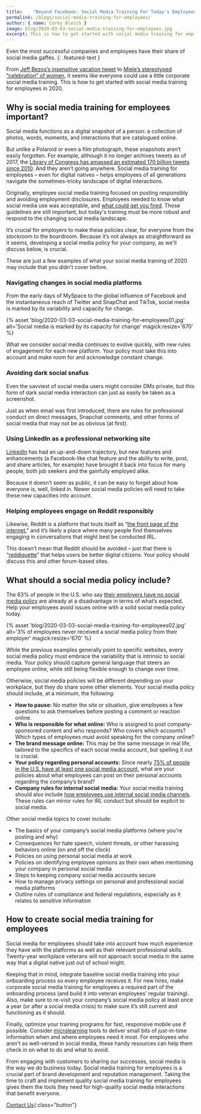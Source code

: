 ```yaml
---
title:    "Beyond Facebook: Social Media Training For Today's Employees"
permalink: /blogs/social-media-training-for-employees/
author: { name: Corey Bleich }
image: blog/2020-03-03-social-media-training-for-employees.jpg
excerpt: This is how to get started with social media training for employees in 2020, from topics to cover to training frequency.
---
```


Even the most successful companies and employees have their share of social media gaffes. 
{: .featured-text }

From [Jeff Bezos’s insensitive vacation tweet](https://www.inc.com/chris-matyszczyk/amazon-ceo-jeff-bezos-showed-off-his-exciting-vacation-on-twitter-what-happened-next-wasnt-pretty.html) to [Miele’s stereotyped “celebration” of women](https://revive.social/social-media-for-business-fails/), it seems like everyone could use a little corporate social media training. This is how to get started with social media training for employees in 2020. 

## Why is social media training for employees important? 

Social media functions as a digital snapshot of a person: a collection of photos, words, moments, and interactions that are catalogued online. 

But unlike a Polaroid or even a film photograph, these snapshots aren’t easily forgotten. For example, although it no longer archives tweets as of 2017, the [Library of Congress has amassed an estimated 170 billion tweets since 2010](https://www.npr.org/sections/thetwo-way/2017/12/26/573609499/library-of-congress-will-no-longer-archive-every-tweet). And they aren’t going anywhere. Social media training for employees – even for digital natives – helps employees of all generations navigate the sometimes-tricky landscape of digital interactions. 

Originally, employee social media training focused on posting responsibly and avoiding employment disclosures. Employees needed to know what social media use was acceptable, and [what could get you fired](https://www.themuse.com/advice/yes-you-can-get-fired-for-your-social-media-posts-9-times-people-learned-this-lesson-the-hard-way). Those guidelines are still important, but today's training must be more robust and respond to the changing social media landscape. 

It’s crucial for employers to make these policies clear, for everyone from the stockroom to the boardroom. Because it’s not always as straightforward as it seems, developing a social media policy for your company, as we'll discuss below, is crucial.

These are just a few examples of what your social media training of 2020 may include that you didn't cover before. 

### Navigating changes in social media platforms

From the early days of MySpace to the global influence of Facebook and the instantaneous reach of Twitter and SnapChat and TikTok, social media is marked by its variability and capacity for change. 

{% asset 'blog/2020-03-03-social-media-training-for-employees01.jpg'
   alt='Social media is marked by its capacity for change'
   magick:resize='670' %}

What we consider social media continues to evolve quickly, with new rules of engagement for each new platform. Your policy must take this into account and make room for and acknowledge constant change. 

### Avoiding dark social snafus

Even the savviest of social media users might consider DMs private, but this form of dark social media interaction can just as easily be taken as a screenshot. 

Just as when email was first introduced, there are rules for professional conduct on direct messages, Snapchat comments, and other forms of social media that may not be as obvious (at first).

### Using LinkedIn as a professional networking site

[LinkedIn](https://about.linkedin.com/) has had an up-and-down trajectory, but new features and enhancements (a Facebook-like chat feature and the ability to write, post, and share articles, for example) have brought it back into focus for many people, both job seekers and the gainfully employed alike. 

Because it doesn’t seem as public, it can be easy to forget about how everyone is, well, linked in. Newer social media policies will need to take these new capacities into account. 

### Helping employees engage on Reddit responsibly

Likewise, Reddit is a platform that touts itself as “[the front page of the internet](https://www.reddit.com/),” and it’s likely a place where many people find themselves engaging in conversations that might best be conducted IRL. 

This doesn’t mean that Reddit should be avoided – just that there is “[reddiquette](https://www.reddithelp.com/en/categories/reddit-101/reddit-basics/reddiquette)” that helps users be better digital citizens. Your policy should discuss this and other forum-based sites. 

## What should a social media policy include? 

The 63% of people in the U.S. who say [their employers have no social media policy](https://www.pewresearch.org/internet/2016/06/22/social-media-and-the-workplace/) are already at a disadvantage in terms of what’s expected. Help your employees avoid issues online with a solid social media policy today. 

{% asset 'blog/2020-03-03-social-media-training-for-employees02.jpg'
   alt='3% of employees never received a social media policy from their employer'
   magick:resize='670' %}


While the previous examples generally point to specific websites, every social media policy must embrace the variability that is intrinsic to social media. Your policy should capture general language that steers an employee online, while still being flexible enough to change over time. 

Otherwise, social media policies will be different depending on your workplace, but they do share some other elements. Your social media policy should include, at a minimum, the following:

* <strong>How to pause:</strong> No matter the site or situation, give employees a few questions to ask themselves before posting a comment or reaction online. 
* <strong>Who is responsible for what online:</strong> Who is assigned to post company-sponsored content and who responds? Who covers which accounts? Which types of employees must avoid speaking for the company online? 
* <strong>The brand message online:</strong> This may be the same message in real life, tailored to the specifics of each social media account, but spelling it out is crucial.
* <strong>Your policy regarding personal accounts:</strong> Since nearly [75% of people in the U.S. have at least one social media account](https://www.pewresearch.org/internet/fact-sheet/social-media/), what are your policies about what employees can post on their personal accounts regarding the company’s brand?
* <strong>Company rules for internal social media:</strong> Your social media training should also include [how employees use internal social media channels](https://www.edgepointlearning.com/story/molson/). These rules can mirror rules for IRL conduct but should be explicit to social media.

Other social media topics to cover include: 

* The basics of your company’s social media platforms (where you're posting and why)
* Consequences for hate speech, violent threats, or other harassing behaviors online (on and off the clock)
* Policies on using personal social media at work
* Policies on identifying employee opinions as their own when mentioning your company in personal social media
* Steps to keeping company social media accounts secure 
* How to manage privacy settings on personal and professional social media platforms
* Outline rules of compliance and federal regulations, especially as it relates to sensitive information

## How to create social media training for employees 

Social media for employees should take into account how much experience they have with the platforms as well as their relevant professional skills. Twenty-year workplace veterans will not approach social media in the same way that a digital native just out of school might.

Keeping that in mind, integrate baseline social media training into your onboarding process so every employee receives it. For new hires, make corporate social media training for employees a required part of the onboarding process (and build it into veteran employees’ regular training). Also, make sure to re-visit your company’s social media policy at least once a year (or after a social media crisis) to make sure it’s still current and functioning as it should.

Finally, optimize your training programs for fast, responsive mobile use if possible. Consider [microlearning](/blog/types-of-microlearning/) tools to deliver small bits of just-in-time information when and where employees need it most. For employees who aren't as well-versed in social media, these handy resources can help them check in on what to do and what to avoid. 

From engaging with customers to sharing our successes, social media is the way we do business today. Social media training for employees is a crucial part of brand development and reputation management. Taking the time to craft and implement quality social media training for employees gives them the tools they need for high-quality social media interactions that benefit everyone. 

[Contact Us](/contact/ ){:class="button"}
